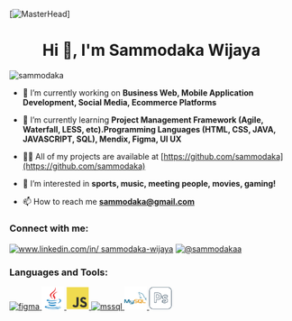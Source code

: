 [![MasterHead](https://i.pinimg.com/originals/c7/21/68/c721681765104608b9fd4d425e0f2198.gif)]
<h1 align="center">Hi 👋, I'm Sammodaka Wijaya</h1>
<p align="left"> <img src="https://komarev.com/ghpvc/?username=sammodaka&label=Profile%20views&color=0e75b6&style=flat" alt="sammodaka" /> </p>

- 🔭 I’m currently working on **Business Web, Mobile Application Development, Social Media, Ecommerce Platforms**

- 🌱 I’m currently learning **Project Management Framework (Agile, Waterfall, LESS, etc).Programming Languages (HTML, CSS, JAVA, JAVASCRIPT, SQL), Mendix, Figma, UI UX**

- 👨‍💻 All of my projects are available at [https://github.com/sammodaka](https://github.com/sammodaka)

- 👀 I’m interested in **sports, music, meeting people, movies, gaming!**

- 📫 How to reach me **sammodaka@gmail.com**

<h3 align="left">Connect with me:</h3>
<p align="left">
<a href="https://linkedin.com/in/www.linkedin.com/in/ sammodaka-wijaya" target="blank"><img align="center" src="https://raw.githubusercontent.com/rahuldkjain/github-profile-readme-generator/master/src/images/icons/Social/linked-in-alt.svg" alt="www.linkedin.com/in/ sammodaka-wijaya" height="30" width="40" /></a>
<a href="https://instagram.com/@sammodakaa" target="blank"><img align="center" src="https://raw.githubusercontent.com/rahuldkjain/github-profile-readme-generator/master/src/images/icons/Social/instagram.svg" alt="@sammodakaa" height="30" width="40" /></a>
</p>

<h3 align="left">Languages and Tools:</h3>
<p align="left"> <a href="https://www.figma.com/" target="_blank" rel="noreferrer"> <img src="https://www.vectorlogo.zone/logos/figma/figma-icon.svg" alt="figma" width="40" height="40"/> </a> <a href="https://www.java.com" target="_blank" rel="noreferrer"> <img src="https://raw.githubusercontent.com/devicons/devicon/master/icons/java/java-original.svg" alt="java" width="40" height="40"/> </a> <a href="https://developer.mozilla.org/en-US/docs/Web/JavaScript" target="_blank" rel="noreferrer"> <img src="https://raw.githubusercontent.com/devicons/devicon/master/icons/javascript/javascript-original.svg" alt="javascript" width="40" height="40"/> </a> <a href="https://www.microsoft.com/en-us/sql-server" target="_blank" rel="noreferrer"> <img src="https://www.svgrepo.com/show/303229/microsoft-sql-server-logo.svg" alt="mssql" width="40" height="40"/> </a> <a href="https://www.mysql.com/" target="_blank" rel="noreferrer"> <img src="https://raw.githubusercontent.com/devicons/devicon/master/icons/mysql/mysql-original-wordmark.svg" alt="mysql" width="40" height="40"/> </a> <a href="https://www.photoshop.com/en" target="_blank" rel="noreferrer"> <img src="https://raw.githubusercontent.com/devicons/devicon/master/icons/photoshop/photoshop-line.svg" alt="photoshop" width="40" height="40"/> </a> </p>
